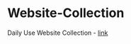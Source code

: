 # Website-Collection
Daily Use Website Collection - [link](https://hackbugs.github.io/Website-Collection/)
